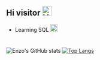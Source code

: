## Hi visitor <img src="https://raw.githubusercontent.com/Tarikul-Islam-Anik/Animated-Fluent-Emojis/master/Emojis/Hand%20gestures/Victory%20Hand%20Medium-Light%20Skin%20Tone.png" alt="Victory Hand Medium-Light Skin Tone" width="25" height="25" />
- Learning SQL <img src="https://raw.githubusercontent.com/Tarikul-Islam-Anik/Animated-Fluent-Emojis/master/Emojis/Objects/Desktop%20Computer.png" alt="Desktop Computer" width="20" height="20" />
#
![Enzo's GitHub stats](https://github-readme-stats.vercel.app/api?username=EnzoNbs&show_icons=true&hide=prs,issues&title_color=9fc5e8&icon_color=6fa8dc&text_color=ffffff&bg_color=90,0d1117,3d85c6&hide_border=True)
[![Top Langs](https://github-readme-stats.vercel.app/api/top-langs/?username=EnzoNbs&hide_progress=True&title_color=b6daaa&icon_color=000000&text_color=ffffff&bg_color=90,0d1117,6aa84f&hide_border=True)](https://github.com/anuraghazra/github-readme-stats)
